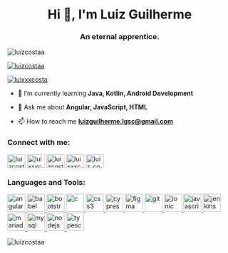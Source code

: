 <h1 align="center">Hi 👋, I'm Luiz Guilherme</h1>
<h3 align="center">An eternal apprentice.</h3>

<p align="left"> <img src="https://komarev.com/ghpvc/?username=luizcostaa&label=Profile%20views&color=0e75b6&style=flat" alt="luizcostaa" /> </p>

<p align="left"> <a href="https://github.com/ryo-ma/github-profile-trophy"><img src="https://github-profile-trophy.vercel.app/?username=luizcostaa" alt="luizcostaa" /></a> </p>

<p align="left"> <a href="https://twitter.com/luixxxcosta" target="blank"><img src="https://img.shields.io/twitter/follow/luixxxcosta?logo=twitter&style=for-the-badge" alt="luixxxcosta" /></a> </p>

- 🌱 I’m currently learning **Java, Kotlin, Android Development**

- 💬 Ask me about **Angular, JavaScript, HTML**

- 📫 How to reach me **luizguilherme.lgsc@gmail.com**

<p align="left">
<h3 align="left">Connect with me:</h3>
<a href="https://dev.to/luizcostaa" target="blank"><img align="center" src="https://cdn.jsdelivr.net/npm/simple-icons@3.0.1/icons/dev-dot-to.svg" alt="luizcostaa" height="30" width="40" /></a>
<a href="https://twitter.com/luixxxcosta" target="blank"><img align="center" src="https://cdn.jsdelivr.net/npm/simple-icons@3.0.1/icons/twitter.svg" alt="luixxxcosta" height="30" width="40" /></a>
<a href="https://linkedin.com/in/luizcostaa" target="blank"><img align="center" src="https://cdn.jsdelivr.net/npm/simple-icons@3.0.1/icons/linkedin.svg" alt="luizcostaa" height="30" width="40" /></a>
<a href="https://stackoverflow.com/users/luixxxcosta" target="blank"><img align="center" src="https://cdn.jsdelivr.net/npm/simple-icons@3.0.1/icons/stackoverflow.svg" alt="luixxxcosta" height="30" width="40" /></a>
<a href="https://instagram.com/luiz_costaa" target="blank"><img align="center" src="https://cdn.jsdelivr.net/npm/simple-icons@3.0.1/icons/instagram.svg" alt="luiz_costaa" height="30" width="40" /></a>
</p>

<h3 align="left">Languages and Tools:</h3>
<p align="left"> <a href="https://angular.io" target="_blank"> <img src="https://devicons.github.io/devicon/devicon.git/icons/angularjs/angularjs-original.svg" alt="angularjs" width="40" height="40"/> </a> <a href="https://babeljs.io/" target="_blank"> <img src="https://www.vectorlogo.zone/logos/babeljs/babeljs-icon.svg" alt="babel" width="40" height="40"/> </a> <a href="https://getbootstrap.com" target="_blank"> <img src="https://devicons.github.io/devicon/devicon.git/icons/bootstrap/bootstrap-plain.svg" alt="bootstrap" width="40" height="40"/> </a> <a href="https://www.cprogramming.com/" target="_blank"> <img src="https://devicons.github.io/devicon/devicon.git/icons/c/c-original.svg" alt="c" width="40" height="40"/> </a> <a href="https://www.w3schools.com/css/" target="_blank"> <img src="https://devicons.github.io/devicon/devicon.git/icons/css3/css3-original-wordmark.svg" alt="css3" width="40" height="40"/> </a> <a href="https://www.cypress.io" target="_blank"> <img src="https://raw.githubusercontent.com/simple-icons/simple-icons/6e46ec1fc23b60c8fd0d2f2ff46db82e16dbd75f/icons/cypress.svg" alt="cypress" width="40" height="40"/> </a> <a href="https://www.figma.com/" target="_blank"> <img src="https://www.vectorlogo.zone/logos/figma/figma-icon.svg" alt="figma" width="40" height="40"/> </a> <a href="https://git-scm.com/" target="_blank"> <img src="https://www.vectorlogo.zone/logos/git-scm/git-scm-icon.svg" alt="git" width="40" height="40"/> </a> <a href="https://ionicframework.com" target="_blank"> <img src="https://upload.wikimedia.org/wikipedia/commons/d/d1/Ionic_Logo.svg" alt="ionic" width="40" height="40"/> </a> <a href="https://developer.mozilla.org/en-US/docs/Web/JavaScript" target="_blank"> <img src="https://devicons.github.io/devicon/devicon.git/icons/javascript/javascript-original.svg" alt="javascript" width="40" height="40"/> </a> <a href="https://www.jenkins.io" target="_blank"> <img src="https://www.vectorlogo.zone/logos/jenkins/jenkins-icon.svg" alt="jenkins" width="40" height="40"/> </a> <a href="https://mariadb.org/" target="_blank"> <img src="https://www.vectorlogo.zone/logos/mariadb/mariadb-icon.svg" alt="mariadb" width="40" height="40"/> </a> <a href="https://www.mysql.com/" target="_blank"> <img src="https://devicons.github.io/devicon/devicon.git/icons/mysql/mysql-original-wordmark.svg" alt="mysql" width="40" height="40"/> </a> <a href="https://nodejs.org" target="_blank"> <img src="https://devicons.github.io/devicon/devicon.git/icons/nodejs/nodejs-original-wordmark.svg" alt="nodejs" width="40" height="40"/> </a> <a href="https://www.typescriptlang.org/" target="_blank"> <img src="https://devicons.github.io/devicon/devicon.git/icons/typescript/typescript-original.svg" alt="typescript" width="40" height="40"/> </a> </p>

<p><img align="center" src="https://github-readme-stats.vercel.app/api/top-langs/?username=luizcostaa&layout=compact" alt="luizcostaa" /></p>
